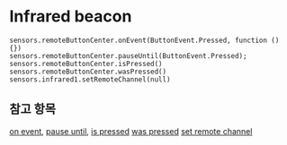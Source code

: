 # Infrared beacon

```cards
sensors.remoteButtonCenter.onEvent(ButtonEvent.Pressed, function () {})
sensors.remoteButtonCenter.pauseUntil(ButtonEvent.Pressed);
sensors.remoteButtonCenter.isPressed()
sensors.remoteButtonCenter.wasPressed()
sensors.infrared1.setRemoteChannel(null)
```

## 참고 항목

[on event](/reference/sensors/beacon/on-event), [pause until](/reference/sensors/beacon/pause-until), [is pressed](/reference/sensors/beacon/is-pressed) [was pressed](/reference/sensors/beacon/was-pressed) [set remote channel](/reference/sensors/beacon/set-remote-channel)